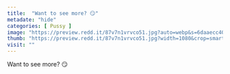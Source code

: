 ```yaml
---
title:  "Want to see more? 😏"
metadate: "hide"
categories: [ Pussy ]
image: "https://preview.redd.it/87v7n1vrvco51.jpg?auto=webp&s=6daaecc403a6a260446f857ef631b3fcb29a547b"
thumb: "https://preview.redd.it/87v7n1vrvco51.jpg?width=1080&crop=smart&auto=webp&s=0dc95512a3136a4433918e2aa5678ddc780e6f3e"
visit: ""
---
```

Want to see more? 😏
